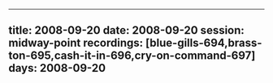
---
title: 2008-09-20
date:  2008-09-20
session: midway-point
recordings: [blue-gills-694,brass-ton-695,cash-it-in-696,cry-on-command-697]
days: 2008-09-20
---
